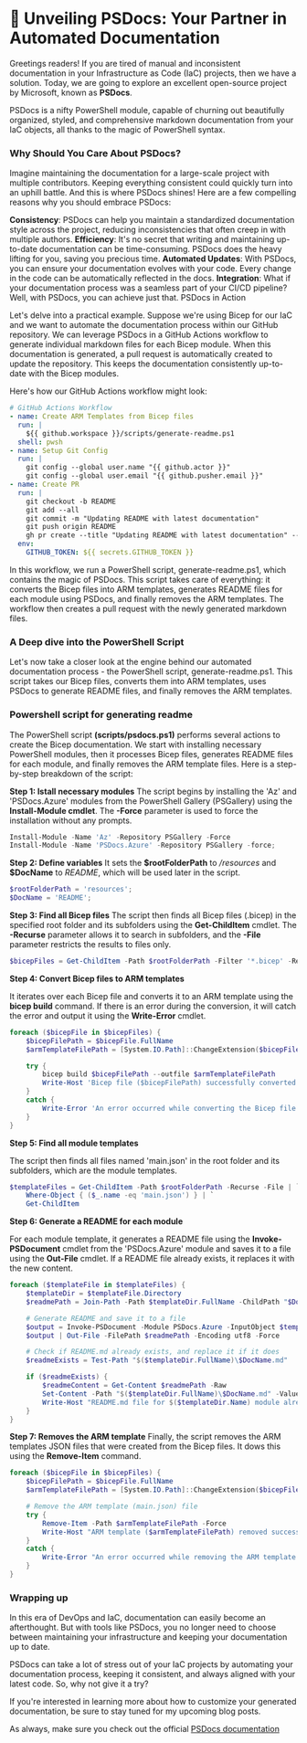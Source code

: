 # 📄 Unveiling PSDocs: Your Partner in Automated Documentation

Greetings readers! If you are tired of manual and inconsistent documentation in your Infrastructure as Code (IaC) projects, then we have a solution. Today, we are going to explore an excellent open-source project by Microsoft, known as **PSDocs**.

PSDocs is a nifty PowerShell module, capable of churning out beautifully organized, styled, and comprehensive markdown documentation from your IaC objects, all thanks to the magic of PowerShell syntax.

### Why Should You Care About PSDocs?

Imagine maintaining the documentation for a large-scale project with multiple contributors. Keeping everything consistent could quickly turn into an uphill battle. And this is where PSDocs shines! Here are a few compelling reasons why you should embrace PSDocs:

**Consistency**: PSDocs can help you maintain a standardized documentation style across the project, reducing inconsistencies that often creep in with multiple authors.
**Efficiency**: It's no secret that writing and maintaining up-to-date documentation can be time-consuming. PSDocs does the heavy lifting for you, saving you precious time.
**Automated Updates**: With PSDocs, you can ensure your documentation evolves with your code. Every change in the code can be automatically reflected in the docs.
**Integration**: What if your documentation process was a seamless part of your CI/CD pipeline? Well, with PSDocs, you can achieve just that.
PSDocs in Action

Let's delve into a practical example. Suppose we're using Bicep for our IaC and we want to automate the documentation process within our GitHub repository. We can leverage PSDocs in a GitHub Actions workflow to generate individual markdown files for each Bicep module. When this documentation is generated, a pull request is automatically created to update the repository. This keeps the documentation consistently up-to-date with the Bicep modules.

Here's how our GitHub Actions workflow might look:

```yml
# GitHub Actions Workflow
- name: Create ARM Templates from Bicep files
  run: |
    ${{ github.workspace }}/scripts/generate-readme.ps1
  shell: pwsh
- name: Setup Git Config
  run: |
    git config --global user.name "{{ github.actor }}"
    git config --global user.email "{{ github.pusher.email }}"
- name: Create PR
  run: |
    git checkout -b README
    git add --all
    git commit -m "Updating README with latest documentation"
    git push origin README
    gh pr create --title "Updating README with latest documentation" --body "This documentation is automatically generated and should not be updated manually."
  env:
    GITHUB_TOKEN: ${{ secrets.GITHUB_TOKEN }}
```

In this workflow, we run a PowerShell script, generate-readme.ps1, which contains the magic of PSDocs. This script takes care of everything: it converts the Bicep files into ARM templates, generates README files for each module using PSDocs, and finally removes the ARM templates. The workflow then creates a pull request with the newly generated markdown files.

### A Deep dive into the PowerShell Script

Let's now take a closer look at the engine behind our automated documentation process - the PowerShell script, generate-readme.ps1. This script takes our Bicep files, converts them into ARM templates, uses PSDocs to generate README files, and finally removes the ARM templates.

### Powershell script for generating readme

The PowerShell script **(scripts/psdocs.ps1)** performs several actions to create the Bicep documentation. We start with installing necessary PowerShell modules, then it processes Bicep files, generates README files for each module, and finally removes the ARM template files. Here is a step-by-step breakdown of the script:

**Step 1: Istall necessary modules**
The script begins by installing the 'Az' and 'PSDocs.Azure' modules from the PowerShell Gallery (PSGallery) using the **Install-Module cmdlet**. The **-Force** parameter is used to force the installation without any prompts.

```Powershell
Install-Module -Name 'Az' -Repository PSGallery -Force
Install-Module -Name 'PSDocs.Azure' -Repository PSGallery -force;
```

**Step 2: Define variables**
It sets the **\$rootFolderPath** to _/resources_ and **$DocName** to _README_, which will be used later in the script.

```Powershell
$rootFolderPath = 'resources';
$DocName = 'README';
```

**Step 3: Find all Bicep files**
The script then finds all Bicep files (.bicep) in the specified root folder and its subfolders using the **Get-ChildItem** cmdlet. The **-Recurse** parameter allows it to search in subfolders, and the **-File** parameter restricts the results to files only.

```Powershell
$bicepFiles = Get-ChildItem -Path $rootFolderPath -Filter '*.bicep' -Recurse -File
```

**Step 4: Convert Bicep files to ARM templates**

It iterates over each Bicep file and converts it to an ARM template using the **bicep build** command. If there is an error during the conversion, it will catch the error and output it using the **Write-Error** cmdlet.

```Powershell
foreach ($bicepFile in $bicepFiles) {
    $bicepFilePath = $bicepFile.FullName
    $armTemplateFilePath = [System.IO.Path]::ChangeExtension($bicepFilePath, 'json')

    try {
        bicep build $bicepFilePath --outfile $armTemplateFilePath
        Write-Host 'Bicep file ($bicepFilePath) successfully converted to ARM template ($armTemplateFilePath).'
    }
    catch {
        Write-Error 'An error occurred while converting the Bicep file to ARM template: $_'
    }
}
```

**Step 5: Find all module templates**

The script then finds all files named 'main.json' in the root folder and its subfolders, which are the module templates.

```Powershell
$templateFiles = Get-ChildItem -Path $rootFolderPath -Recurse -File | `
    Where-Object { ($_.name -eq 'main.json') } | `
    Get-ChildItem
```

**Step 6: Generate a README for each module**

For each module template, it generates a README file using the **Invoke-PSDocument** cmdlet from the 'PSDocs.Azure' module and saves it to a file using the **Out-File** cmdlet. If a README file already exists, it replaces it with the new content.

```Powershell
foreach ($templateFile in $templateFiles) {
    $templateDir = $templateFile.Directory
    $readmePath = Join-Path -Path $templateDir.FullName -ChildPath "$DocName.md"

    # Generate README and save it to a file
    $output = Invoke-PSDocument -Module PSDocs.Azure -InputObject $templateFile.FullName -InstanceName $DocName -Culture 'en-US'
    $output | Out-File -FilePath $readmePath -Encoding utf8 -Force

    # Check if README.md already exists, and replace it if it does
    $readmeExists = Test-Path "$($templateDir.FullName)\$DocName.md"

    if ($readmeExists) {
        $readmeContent = Get-Content $readmePath -Raw
        Set-Content -Path "$($templateDir.FullName)\$DocName.md" -Value $readmeContent -Force
        Write-Host "README.md file for $($templateDir.Name) module already exists. Overwriting..."
    }
}
```

**Step 7: Removes the ARM template**
Finally, the script removes the ARM templates JSON files that were created from the Bicep files. It dows this using the **Remove-Item** command.

```Powershell
foreach ($bicepFile in $bicepFiles) {
    $bicepFilePath = $bicepFile.FullName
    $armTemplateFilePath = [System.IO.Path]::ChangeExtension($bicepFilePath, 'json')

    # Remove the ARM template (main.json) file
    try {
        Remove-Item -Path $armTemplateFilePath -Force
        Write-Host "ARM template ($armTemplateFilePath) removed successfully."
    }
    catch {
        Write-Error "An error occurred while removing the ARM template ($armTemplateFilePath): $_"
    }
}
```

### Wrapping up

In this era of DevOps and IaC, documentation can easily become an afterthought. But with tools like PSDocs, you no longer need to choose between maintaining your infrastructure and keeping your documentation up to date.

PSDocs can take a lot of stress out of your IaC projects by automating your documentation process, keeping it consistent, and always aligned with your latest code. So, why not give it a try?

If you're interested in learning more about how to customize your generated documentation, be sure to stay tuned for my upcoming blog posts.

As always, make sure you check out the official [PSDocs documentation](https://github.com/microsoft/PSDocs)
